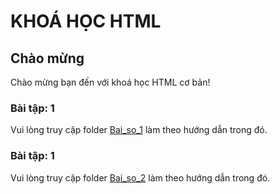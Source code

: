 # KHOÁ HỌC HTML

## Chào mừng
Chào mừng bạn đến với khoá học HTML cơ bản!

### Bài tập: 1
Vui lòng truy cập folder [Bai_so_1](Bai_so_1) làm theo hướng dẫn trong đó.


### Bài tập: 1
Vui lòng truy cập folder [Bai_so_2](Bai_so_2) làm theo hướng dẫn trong đó.